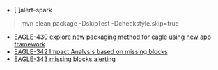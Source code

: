 - [ ]alert-spark



> mvn clean package -DskipTest -Dcheckstyle.skip=true

- [EAGLE-430 explore new packaging method for eagle using new app framework](https://issues.apache.org/jira/browse/EAGLE-430)
- [EAGLE-342 Impact Analysis based on missing blocks](https://issues.apache.org/jira/browse/EAGLE-342)
- [EAGLE-343 missing blocks alerting](https://issues.apache.org/jira/browse/EAGLE-343)